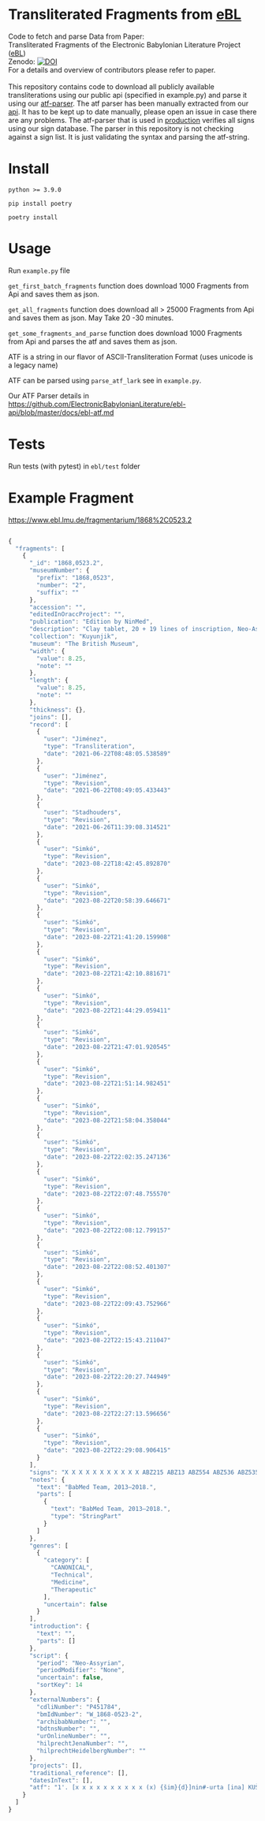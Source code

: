 # Transliterated Fragments from [eBL](https://www.ebl.lmu.de/)
Code to fetch and parse Data from Paper: <br>
Transliterated Fragments of the Electronic Babylonian Literature Project ([eBL](https://www.ebl.lmu.de/))  <br>
Zenodo: [![DOI](https://zenodo.org/badge/DOI/10.5281/zenodo.10018951.svg)](https://doi.org/10.5281/zenodo.10018951)  <br>
For a details and overview of contributors please refer to paper.  <br>
<br>
This repository contains code to download all publicly available transliterations using our public api (specified in example.py) and parse it using our [atf-parser](https://github.com/ElectronicBabylonianLiterature/generic-documentation/wiki/eBL-ATF-and-other-ATF-flavors). The atf parser has been manually extracted from our [api](https://github.com/ElectronicBabylonianLiterature/ebl-api). It has to be kept up to date manually, please open an issue in case there are any problems.
The atf-parser that is used in [production](https://www.ebl.lmu.de/)  verifies all signs using our sign database. The parser in this repository is not checking against a sign list. It is just validating the syntax and parsing the atf-string.



# Install

```
python >= 3.9.0

pip install poetry

poetry install
```
# Usage
Run `example.py` file

`get_first_batch_fragments` function does download 1000 Fragments from Api and saves them as json.

`get_all_fragments` function does download all > 25000 Fragments from Api and saves them as json. May Take 20 -30 minutes.

`get_some_fragments_and_parse` function does download 1000 Fragments from Api and parses the atf and saves them as json. 

ATF is a string in our flavor of ASCII-Transliteration Format (uses unicode is a legacy name)

ATF can be parsed using `parse_atf_lark` see in `example.py`.

Our ATF Parser details in https://github.com/ElectronicBabylonianLiterature/ebl-api/blob/master/docs/ebl-atf.md

# Tests
Run tests (with pytest) in `ebl/test` folder

# Example Fragment 
https://www.ebl.lmu.de/fragmentarium/1868%2C0523.2

```javascript

{
  "fragments": [
    {
      "_id": "1868,0523.2",
      "museumNumber": {
        "prefix": "1868,0523",
        "number": "2",
        "suffix": ""
      },
      "accession": "",
      "editedInOraccProject": "",
      "publication": "Edition by NinMed",
      "description": "Clay tablet, 20 + 19 lines of inscription, Neo-Assyrian.",
      "collection": "Kuyunjik",
      "museum": "The British Museum",
      "width": {
        "value": 8.25,
        "note": ""
      },
      "length": {
        "value": 8.25,
        "note": ""
      },
      "thickness": {},
      "joins": [],
      "record": [
        {
          "user": "Jiménez",
          "type": "Transliteration",
          "date": "2021-06-22T08:48:05.538589"
        },
        {
          "user": "Jiménez",
          "type": "Revision",
          "date": "2021-06-22T08:49:05.433443"
        },
        {
          "user": "Stadhouders",
          "type": "Revision",
          "date": "2021-06-26T11:39:08.314521"
        },
        {
          "user": "Simkó",
          "type": "Revision",
          "date": "2023-08-22T18:42:45.892870"
        },
        {
          "user": "Simkó",
          "type": "Revision",
          "date": "2023-08-22T20:58:39.646671"
        },
        {
          "user": "Simkó",
          "type": "Revision",
          "date": "2023-08-22T21:41:20.159908"
        },
        {
          "user": "Simkó",
          "type": "Revision",
          "date": "2023-08-22T21:42:10.881671"
        },
        {
          "user": "Simkó",
          "type": "Revision",
          "date": "2023-08-22T21:44:29.059411"
        },
        {
          "user": "Simkó",
          "type": "Revision",
          "date": "2023-08-22T21:47:01.920545"
        },
        {
          "user": "Simkó",
          "type": "Revision",
          "date": "2023-08-22T21:51:14.982451"
        },
        {
          "user": "Simkó",
          "type": "Revision",
          "date": "2023-08-22T21:58:04.358044"
        },
        {
          "user": "Simkó",
          "type": "Revision",
          "date": "2023-08-22T22:02:35.247136"
        },
        {
          "user": "Simkó",
          "type": "Revision",
          "date": "2023-08-22T22:07:48.755570"
        },
        {
          "user": "Simkó",
          "type": "Revision",
          "date": "2023-08-22T22:08:12.799157"
        },
        {
          "user": "Simkó",
          "type": "Revision",
          "date": "2023-08-22T22:08:52.401307"
        },
        {
          "user": "Simkó",
          "type": "Revision",
          "date": "2023-08-22T22:09:43.752966"
        },
        {
          "user": "Simkó",
          "type": "Revision",
          "date": "2023-08-22T22:15:43.211047"
        },
        {
          "user": "Simkó",
          "type": "Revision",
          "date": "2023-08-22T22:20:27.744949"
        },
        {
          "user": "Simkó",
          "type": "Revision",
          "date": "2023-08-22T22:27:13.596656"
        },
        {
          "user": "Simkó",
          "type": "Revision",
          "date": "2023-08-22T22:29:08.906415"
        }
      ],
      "signs": "X X X X X X X X X X X ABZ215 ABZ13 ABZ554 ABZ536 ABZ535 ABZ1 ABZ7\nX X X X X ABZ318 ABZ328 ABZ70 ABZ318 ABZ481 ABZ15 ABZ579 ABZ128 ABZ5 ABZ215 ABZ13 ABZ74 ABZ50 ABZ411 ABZ554\nX X X ABZ318 ABZ97 ABZ381 ABZ229 ABZ61 ABZ586 ABZ381 ABZ562 ABZ13 ABZ579 LAGAB×HAL ABZ318 ABZ330 ABZ49 ABZ537 ABZ72 ABZ296 ABZ214 ABZ231\nX X X X ABZ396 ABZ396 ABZ461 ABZ579 ABZ13 ABZ579 LAGAB×HAL ABZ201 ABZ296 ABZ342 ABZ75 ABZ480 ABZ411 ABZ411 ABZ83 ABZ1 ABZ69 ABZ296 ABZ541 ABZ396 ABZ396 ABZ411 ABZ411 ABZ411 ABZ533 ABZ7 ABZ342 ABZ73\nX X X X ABZ576 ABZ537 ABZ7 ABZ201 ABZ318 ABZ589 ABZ229 ABZ61 ABZ586 ABZ13 ABZ74 ABZ229 ABZ393 ABZ231 |GIŠ%GIŠ| ABZ381 ABZ1 ABZ7\nABZ480 ABZ461 ABZ570 ABZ579 ABZ86 ABZ579 ABZ330 ABZ1 ABZ539 ABZ314 ABZ483 ABZ483 ABZ411 ABZ1 ABZ106 ABZ545 ABZ597 ABZ13\nABZ480 ABZ70 ABZ354 ABZ576 ABZ342 ABZ537 ABZ7 ABZ229 ABZ61 ABZ586 ABZ215 ABZ13 ABZ74 ABZ461 ABZ579 ABZ13 ABZ579 LAGAB×HAL ABZ15 ABZ579 ABZ128 ABZ5 ABZ318 ABZ481\nABZ231 ABZ69 ABZ332 ABZ167 ABZ324 ABZ13 ABZ437 ABZ381 ABZ597 ABZ332 ABZ411 ABZ88 ABZ598b ABZ318 ABZ396 ABZ579 ABZ13 ABZ75 ABZ94 ABZ73 ABZ461\nABZ480 ABZ411 ABZ411 ABZ83 ABZ1 ABZ231 ABZ296 ABZ544 ABZ533 ABZ7 ABZ342 ABZ465 ABZ381 ABZ366 ABZ12\nABZ480 ABZ70 ABZ576 ABZ537 ABZ7 ABZ480 ABZ465 ABZ545 ABZ536 ABZ53 ABZ536 ABZ575 ABZ536 ABZ536 ABZ575 ABZ74 ABZ328 ABZ536 ABZ355 ABZ579 ABZ579 ABZ597 ABZ597 ABZ74 ABZ230\nABZ318 ABZ366 ABZ328 ABZ165 ABZ112 ABZ112 ABZ100+063 ABZ74 ABZ461 ABZ579 ABZ13 ABZ579 LAGAB×HAL ABZ536 ABZ306 ABZ328\nABZ444 ABZ469 ABZ206 ABZ79 ABZ330 ABZ49 ABZ537 ABZ536 ABZ597 ABZ535 ABZ354 ABZ482 ABZ1 ABZ172 ABZ58 ABZ354 ABZ12 ABZ545\nABZ480 ABZ70 ABZ354 ABZ576 ABZ342 ABZ537 ABZ7 ABZ215 ABZ59 ABZ461 ABZ579 ABZ13 ABZ579 LAGAB×HAL ABZ480 ABZ411 ABZ411 ABZ192 ABZ79 ABZ1 ABZ231 ABZ537 ABZ400 ABZ76 ABZ50 ABZ396 ABZ396\nABZ1 ABZ7 ABZ101 ABZ69 ABZ296 ABZ541 ABZ449 ABZ544 ABZ537 ABZ115 ABZ206 ABZ7 ABZ537 ABZ106 ABZ7 ABZ481 ABZ342 ABZ73 ABZ381\nABZ215 ABZ362 ABZ362 ABZ215 ABZ59 ABZ252 ABZ331e+152i ABZ461 ABZ579 ABZ13 ABZ579 LAGAB×HAL ABZ536 ABZ446 ABZ15 ABZ579 ABZ128 ABZ5 ABZ60 ABZ598b ABZ318 ABZ396 ABZ579\nABZ192 ABZ79 ABZ1 ABZ579 ABZ252 ABZ331e+152i ABZ12 ABZ3 ABZ1 ABZ536 ABZ396 ABZ579 ABZ101 ABZ86 ABZ115 ABZ206 ABZ7 ABZ481 ABZ334\nX ABZ215 X X X ABZ215 ABZ396 ABZ579 X X",
      "notes": {
        "text": "BabMed Team, 2013–2018.",
        "parts": [
          {
            "text": "BabMed Team, 2013–2018.",
            "type": "StringPart"
          }
        ]
      },
      "genres": [
        {
          "category": [
            "CANONICAL",
            "Technical",
            "Medicine",
            "Therapeutic"
          ],
          "uncertain": false
        }
      ],
      "introduction": {
        "text": "",
        "parts": []
      },
      "script": {
        "period": "Neo-Assyrian",
        "periodModifier": "None",
        "uncertain": false,
        "sortKey": 14
      },
      "externalNumbers": {
        "cdliNumber": "P451784",
        "bmIdNumber": "W_1868-0523-2",
        "archibabNumber": "",
        "bdtnsNumber": "",
        "urOnlineNumber": "",
        "hilprechtJenaNumber": "",
        "hilprechtHeidelbergNumber": ""
      },
      "projects": [],
      "traditional_reference": [],
      "datesInText": [],
      "atf": "1'. [x x x x x x x x x x (x) {šim}{d}]nin#-urta [ina] KUŠ\n#note: Ln. 1' // BAM 470 ln. 21'.\n#tr.en: If DITTO, @i{mūṣu}-stone, @i{parzillu} ('iron') . . . (and) @i{nikiptu}-aromatic ('spurge') in a leather bag.\n$ single ruling\n2'. [x x x x x u₂?-r]a?-na {u₂}LAL KA A.AB.BA {šim}{d}MAŠ NITA₂ u MUNUS\n#note: Ln. 2'-4' // KAR 56 ln. 5-11 // BAM 9 47-50.\n3'. [x x x {u₂}]ak?#-tam?# {na₄}mu-ṣa UH₂.{d}ID₂ {u₂}LU₂.U₁₈.LU NUMUN {giš}bi-ni\n4'. [x x x x] HI.HI PIŠ₁₀.{d}ID₂ SUHUŠ {giš}MA.NU DIŠ-niš SUD₂ ina MUD₂ {giš}EREN HI.HI EŠ-MEŠ-su-ma TI\n#tr.en: If a man has been seized by a ghost: you parch (and) mix @i{urânu} ('anise'), @i{ašqulālu}-plant, @i{imbûʾ tâmti} ('sea algae'), male and female @i{nikiptu}-aromatic ('spurge'), @i{qan šalāli} (a kind of reed), @i{aktam}-plant, @i{mūṣu}-stone, @i{ruʾtītu} (a kind of sulphur), @i{amīlānu}-plant ('man-like' plant), seed from @i{bīnu}-tree ('tamarisk') (and) ox horn, (then) you pound @i{kibrītu} (a kind of sulphur) (and) root from @i{ēru}-tree together, you mix them in blood from @i{erēnu}-tree ('cedar'), you keep anointing him (with the mixture), and then he will recover.\n$ single ruling\n5'. [x x x x G]IDIM DAB-su SUHUŠ {u₂}KU₆ {na₄}mu-ṣa AN.BAR {na₄}ZALAG₂ ni-kip-ta₅ ina KUŠ\n#note: Ln. 5' // BAM 470 ln. 22' // K.2492 ln. 2'-3'.\n#tr.en: Poultice for (the case when) a man has been seized by a ghost: root from @i{urânu}-plant ('anise'), @i{mūṣu}-stone, @i{parzillu} ('iron'), @i{zalāqu}-stone ('shiny' stone) (and) @i{nikiptu} ('spurge') in a leather bag.\n$ single ruling\n6'. [DIŠ KIMIN A.RI].A# LU₂ ina {sig₂}AKA₃ NIGIN u# ina GU₂-šu₂ GAR-an\n#note: Ln. 6' // BAM 470 ln. 23' // K.2492 ln. 4'.\n#tr.en: If DITTO, you wrap human seed in tuft of wool and you put it on his neck.\n$ single ruling\n7'. DIŠ# NA# ŠU#.GIDIM#.MA DAB-su {na₄}mu-ṣa {šim}{d}MAŠ PIŠ₁₀.{d}ID₂ KA A.AB.BA {u₂}LAL\n#note: Ln. 7'-9' // K.2492 ln. 5'-7'.\n8'. I₃# SUMUN ZAG.DU₈ E₂ {d}AMAR.UTU ša₂ ZAG u GUB₃ 6 U₂-HI.A an-nu-ti₃ TI-qe₂\n9'. DIŠ-niš SUD₂ ina I₃.GIŠ ŠEŠ₂-MEŠ-su-ma DIN-uṭ lat-kut\n#tr.en: If a man has been seized by 'hand-of-ghost': @i{mūṣu}-stone, @i{nikiptu}-aromatic ('spurge'), @i{kibrītu} (a kind of sulphur), @i{imbûʾ tâmti} ('sea algae'), @i{urânu}-plant ('anise') (and) old grease from the right and left doorjambs of the Marduk temple - you take these six drugs, you pound them together, you keep anointing him with them in oil, and then he will recover. Tested (remedy).\n$ single ruling\n10'. DIŠ NA GIDIM DAB-su ana DIN-šu₂ ŠE₁₀ ŠAH ŠE₁₀ UR.GI₇ ŠE₁₀ UR.BAR.RA ŠE₁₀ KA₅.A A.GAR.GAR MAŠ.DA₃\n#note: Ln. 10'-12' // K.2492 ln. 8'-10'.\n11'. {u₂}KUR.RA NAGA.SI SI DARA₃.MAŠ PIŠ₁₀.{d}ID₂ ku-up-ra\n12'. GIR₃.PAD.DU NAM.LU₂.U₁₈.LU {tug₂}NIG₂.DARA₂.ŠU.LAL₂ ina NE tu-qat-tar-šu₂\n#tr.en: If a man has been seized by a ghost: in order to heal him, you fumigate him with pig dung, dog dung, wolf dung, fox dung, gazelle droppings, @i{nīnû}-plant ('mint'), @i{uḫūlu qarnānû} ('horned alkali'), stag horn, @i{kibrītu} (a kind of sulphur), @i{kupru} ('bitumen'), human bone (and) soiled rag over fire.\n$ single ruling\n13'. DIŠ NA ŠU.GIDIM.MA DAB-su {šim}LI PIŠ₁₀.{d}ID₂ DIŠ-niš GAZ SIM ina I₃.UDU ELLAG₂ MAŠ₂.NITA₂! HI.HI\n#note: Ln. 13'-14' // K.2492 ln. 11'-13'.\n14'. ina KUŠ SUR MUD₂ {giš}EREN IGI ŠEŠ₂ lu SAG.DU-su lu GU₂-su LAL-ma TI-uṭ\n#tr.en: If a man has been seized by 'hand-of-ghost': you crush (and) sift @i{burāšu}-aromatic (a kind of juniper) (and) @i{kibrītu} (a kind of sulphur) together, you mix them in fat from the kidney of a male goat, you smear (the mixture) on a piece of leather, you rub blood from @i{erēnu}-tree ('cedar') on it, you bandage either his head or his neck, and then he will recover.\n$ single ruling\n15'. {šim}GUR₂.GUR₂ {šim}LI GAZI{sar} PIŠ₁₀.{d}ID₂ ZI₃ GIB₃ KA A.AB.BA PAP 6 U₂-HI.A\n#note: Ln. 15'-16' // K.2492 ln. 14'-15' // BAM 9 ln. 64-65.\n16'. GAZ SIM ina A GAZI{sar} tara-muk ina TUG₂-HI.A SUR-ri SAG.DU-su LAL-id\n#tr.en: @i{kukru}-aromatic, @i{burāšu}-aromatic (a kind of juniper), @i{kasû}-herb ('tamarind'), @i{kibrītu} (a kind of sulphur), flour from @i{kibtu} ('wheat') (and) @i{imbûʾ tâmti} ('sea algae') - altogether six drugs, you crush (and) sift them, you soak them in juice from @i{kasû}-herb ('tamarind'), you smear (the mixture) on a piece of fabric (and) you bandage his head with it.\n$ single ruling\n17'. [x] {šim#}x x (x) ŠIM-HI.A x x [...]\n#tr.en: . . . aromatics . . ."
    }
  ]
}
```

